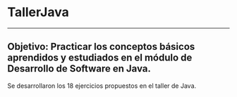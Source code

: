 # TallerJava
--------------------------------
Objetivo: Practicar los conceptos básicos aprendidos y estudiados en el módulo de Desarrollo de Software en Java.
--------------------------
Se desarrollaron los 18 ejercicios propuestos en el taller de Java.
